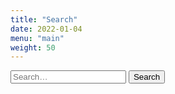 ```yaml
---
title: "Search"
date: 2022-01-04
menu: "main"
weight: 50
---
```


<form method="get" id="ddgSearch" action="https://duckduckgo.com/">
    <input type="hidden" name="sites" value="clintdavis.us"/>
    <input type="hidden" name="k7" value="#1f222a"/>
    <input type="hidden" name="k8" value="#ffffff"/>
    <input type="hidden" name="k9" value="#03a062"/>
    <input type="hidden" name="kx" value="#03a062"/>
    <input type="hidden" name="kj" value="#aeafb2"/>
    <input type="hidden" name="kt" value="p"/>
    <input type="text" name="q" placeholder="Search…" aria-label="Search clintdavis.us on DuckDuckGo"/>
    <button type="submit">Search</button>
</form>

